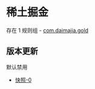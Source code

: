 # 稀土掘金

存在 1 规则组 - [com.daimajia.gold](/src/apps/com.daimajia.gold.ts)

## 版本更新

默认禁用

- [快照-0](https://i.gkd.li/i/13498703)
